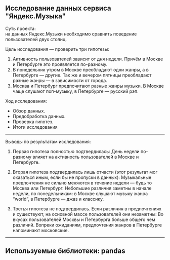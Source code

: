 ## Исследование данных сервиса "Яндекс.Музыка"

Суть проекта:
<br>на данных Яндекс.Музыки необходимо сравнить поведение пользователей двух столиц.

Цель исследования — проверить три гипотезы:
1. Активность пользователей зависит от дня недели. Причём в Москве и Петербурге это проявляется по-разному.
2. В понедельник утром в Москве преобладают одни жанры, а в Петербурге — другие. Так же и вечером пятницы преобладают разные жанры — в зависимости от города.
3. Москва и Петербург предпочитают разные жанры музыки. В Москве чаще слушают поп-музыку, в Петербурге — русский рэп.

Ход исследования:
- Обзор данных.
- Предобработка данных.
- Проверка гипотез.
- Итоги исследования
----------------------------------------------------

Выводы по результатам исследования:
1. Первая гипотеза полностью подтвердилась:
   День недели по-разному влияет на активность пользователей в Москве и Петербурге.

2. Вторая гипотеза подтвердилась лишь отчасти (этот результат мог оказаться иным, если бы не пропуски в данных):
   Музыкальные предпочтения не сильно меняются в течение недели — будь то Москва или Петербург. Небольшие различия заметны в начале недели, по понедельникам:
   в Москве слушают музыку жанра “world”, в Петербурге — джаз и классику.

3. Третья гипотеза не подтвердилась. Если различия в предпочтениях и существуют, на основной массе пользователей они незаметны:
   Во вкусах пользователей Москвы и Петербурга больше общего чем различий. Вопреки ожиданиям, предпочтения жанров в Петербурге напоминают московские.
----------------------------------------------------

Используемые библиотеки:
pandas
---------------------------------------------------
